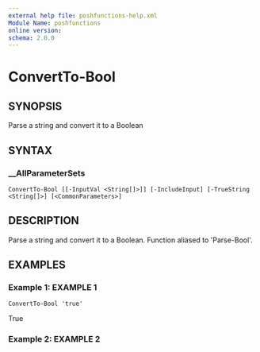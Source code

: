 ```yaml
---
external help file: poshfunctions-help.xml
Module Name: poshfunctions
online version: 
schema: 2.0.0
---
```


# ConvertTo-Bool

## SYNOPSIS

Parse a string and convert it to a Boolean

## SYNTAX

### __AllParameterSets

```
ConvertTo-Bool [[-InputVal <String[]>]] [-IncludeInput] [-TrueString <String[]>] [<CommonParameters>]
```

## DESCRIPTION

Parse a string and convert it to a Boolean.
Function aliased to 'Parse-Bool'.


## EXAMPLES

### Example 1: EXAMPLE 1

```
ConvertTo-Bool 'true'
```

True





### Example 2: EXAMPLE 2

```
ConvertTo-Bool 't'
```

True





### Example 3: EXAMPLE 3

```
ConvertTo-Bool 'on'
```

True





### Example 4: EXAMPLE 4

```
ConvertTo-Bool 0
```

False





### Example 5: EXAMPLE 5

```
ConvertTo-Bool 1
```

Any NON-zero numeric would return
True





### Example 6: EXAMPLE 6

```
ConvertTo-Bool 'nonsense'
```

False





### Example 7: EXAMPLE 7

```
ConvertTo-Bool 'radical' -TrueString 'radical', 'cool'
```

True





### Example 8: EXAMPLE 8

```
'0',1,2,'t','enabled','darn','on' | ConvertTo-Bool -IncludeInput
```

Original  Bool TrueString
--------  ---- ----------
0        False true, yes, on, enabled, t, y
1         True true, yes, on, enabled, t, y
2         True true, yes, on, enabled, t, y
t         True true, yes, on, enabled, t, y
enabled   True true, yes, on, enabled, t, y
darn     False true, yes, on, enabled, t, y
on        True true, yes, on, enabled, t, y






## PARAMETERS

### -IncludeInput

Determines if you wish to see the original in the output, aliased to 'IncludeOriginal'

```yaml
Type: SwitchParameter
Parameter Sets: (All)
Aliases: IncludeOriginal
Accepted values: 

Required: True (None) False (All)
Position: Named
Default value: False
Accept pipeline input: False
Accept wildcard characters: False
DontShow: False
```

### -InputVal

The string or array of strings to be evaluated.
Accepts from the pipeline

```yaml
Type: String[]
Parameter Sets: (All)
Aliases: 
Accepted values: 

Required: True (None) False (All)
Position: 0
Default value: 
Accept pipeline input: True
Accept wildcard characters: False
DontShow: False
```

### -TrueString

The string or array of strings that are considered as $true values.
Defaults to 'true', 'yes', 'on', 'enabled', 't', 'y'

```yaml
Type: String[]
Parameter Sets: (All)
Aliases: 
Accepted values: 

Required: True (None) False (All)
Position: Named
Default value: @('true', 'yes', 'on', 'enabled', 't', 'y')
Accept pipeline input: False
Accept wildcard characters: False
DontShow: False
```


### CommonParameters

This cmdlet supports the common parameters: -Debug, -ErrorAction, -ErrorVariable, -InformationAction, -InformationVariable, -OutVariable, -OutBuffer, -PipelineVariable, -Verbose, -WarningAction, and -WarningVariable. For more information, see [about_CommonParameters](http://go.microsoft.com/fwlink/?LinkID=113216).

## OUTPUTS

### [bool]


## NOTES

ConvertTo-Bool will .Trim() the InputVal before trying to parse it.


## RELATED LINKS

[about_Properties] ()

